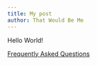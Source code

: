 ```yaml
---
title: My post
author: That Would Be Me
---
```


Hello World!

[Frequently Asked Questions](/README.md)

